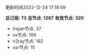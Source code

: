 更新时间2022-12-24 17:18:59

**总订阅: 73**
**总节点: 1267**
**有效节点: 320**
- trojan节点: 37
- ss节点: 106
- v2ray节点: 162
- ssr节点: 15
